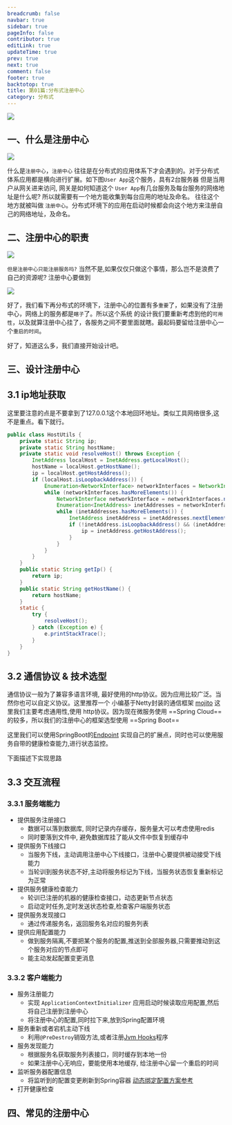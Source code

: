 ```yaml
---
breadcrumb: false
navbar: true
sidebar: true
pageInfo: false
contributor: true
editLink: true
updateTime: true
prev: true
next: true
comment: false
footer: true
backtotop: true
title: 第01篇:分布式注册中心
category: 分布式
---
```


![](https://img.springlearn.cn/blog/learn_1652941175000.png)

## 一、什么是注册中心

![](https://img.springlearn.cn/blog/learn_1652941012000.png)


什么是`注册中心`，`注册中心` 往往是在分布式的应用体系下才会遇到的。对于分布式体系应用都是横向进行扩展。如下图`User App`这个服务，具有2台服务器
但是当用户从网关进来访问, 网关是如何知道这个 `User App`有几台服务及每台服务的网络地址是什么呢? 所以就需要有一个地方能收集到每台应用的地址及命名。
往往这个地方就被叫做 `注册中心`。分布式环境下的应用在启动时候都会向这个地方来注册自己的网络地址，及命名。

## 二、注册中心的职责

![](https://img.springlearn.cn/blog/learn_1652941926000.png)

`但是注册中心只能注册服务吗?` 当然不是,如果仅仅只做这个事情，那么岂不是浪费了自己的资源呢? 注册中心要做到 

![](https://img.springlearn.cn/blog/learn_1652942499000.png)

好了，我们看下再分布式的环境下，注册中心的位置有多`重要`了，如果没有了注册中心，网络上的服务都是`瞎子`了。所以这个系统
的设计我们要重新考虑到他的`可用性`，以及就算注册中心挂了，各服务之间不要里面就瞎。最起码要留给注册中心一个`重启的时间`。


好了，知道这么多，我们直接开始设计吧。

## 三、设计注册中心

## 3.1 ip地址获取

这里要注意的点是不要拿到了127.0.0.1这个本地回环地址。类似工具网络很多,这不是重点。看下就行。

```java 
public class HostUtils {
    private static String ip;
    private static String hostName;
    private static void resolveHost() throws Exception {
        InetAddress localHost = InetAddress.getLocalHost();
        hostName = localHost.getHostName();
        ip = localHost.getHostAddress();
        if (localHost.isLoopbackAddress()) {
            Enumeration<NetworkInterface> networkInterfaces = NetworkInterface.getNetworkInterfaces();
            while (networkInterfaces.hasMoreElements()) {
                NetworkInterface networkInterface = networkInterfaces.nextElement();
                Enumeration<InetAddress> inetAddresses = networkInterface.getInetAddresses();
                while (inetAddresses.hasMoreElements()) {
                    InetAddress inetAddress = inetAddresses.nextElement();
                    if (!inetAddress.isLoopbackAddress() && (inetAddress instanceof Inet4Address)) {
                        ip = inetAddress.getHostAddress();
                    }
                }
            }
        }
    }
    public static String getIp() {
        return ip;
    }
    public static String getHostName() {
        return hostName;
    }
    static {
        try {
            resolveHost();
        } catch (Exception e) {
            e.printStackTrace();
        }
    }
}
```

## 3.2 通信协议 & 技术选型

通信协议一般为了兼容多语言环境, 最好使用的http协议。因为应用比较广泛。当然你也可以自定义协议。这里推荐一个
小编基于Netty封装的通信框架 [mojito](https://mojito.springlearn.cn/) 这里我们主要考虑通用性,使用
http协议。因为现在微服务使用 ==Spring Cloud== 的较多，所以我们的注册中心的框架选型使用 ==Spring Boot==

这里我们可以使用SpringBoot的[Endpoint](/learn/spring/Endpoint监控端点扩展/) 实现自己的扩展点，同时也可以使用服务自带的健康检查能力,进行状态监控。

下面描述下实现思路


## 3.3 交互流程

### 3.3.1 服务端能力

- 提供服务注册接口
  - 数据可以落到数据库, 同时记录内存缓存，服务量大可以考虑使用redis
  - 同时要落到文件中, 避免数据库挂了能从文件中恢复到缓存中
- 提供服务下线接口
  - 当服务下线，主动调用注册中心下线接口，注册中心要提供被动接受下线能力
  - 当轮训到服务状态不好,主动将服务标记为下线，当服务状态恢复重新标记为正常
- 提供服务健康检查能力
  - 轮训已注册的机器的健康检查接口，动态更新节点状态
  - 启动定时任务,定时发送状态检查,检查客户端服务状态
- 提供服务发现接口
  - 通过传递服务名，返回服务名对应的服务列表
- 提供应用配置能力
  - 做到服务隔离,不要把某个服务的配置,推送到全部服务器,只需要推动到这个服务对应的节点即可
  - 能主动发起配置变更消息

### 3.3.2 客户端能力

- 服务注册能力
  - 实现 `ApplicationContextInitializer` 应用启动时候读取应用配置,然后将自己注册到注册中心
  - 将注册中心的配置,同时拉下来,放到Spring配置环境
- 服务重新或者宕机主动下线
  - 利用`@PreDestroy`销毁方法,或者注册[Jvm Hooks](/learn/java/hooks%E5%87%BD%E6%95%B0/)程序
- 服务发现能力
  - 根据服务名获取服务列表接口，同时缓存到本地一份
  - 如果注册中心无响应，要能使用本地缓存, 给注册中心留一个重启的时间
- 监听服务器配置信息
  - 将监听到的配置变更刷新到Spring容器 [动态绑定配置方案参考](/learn/spring/Spring动态绑定配置/)
- 打开健康检查

## 四、常见的注册中心
